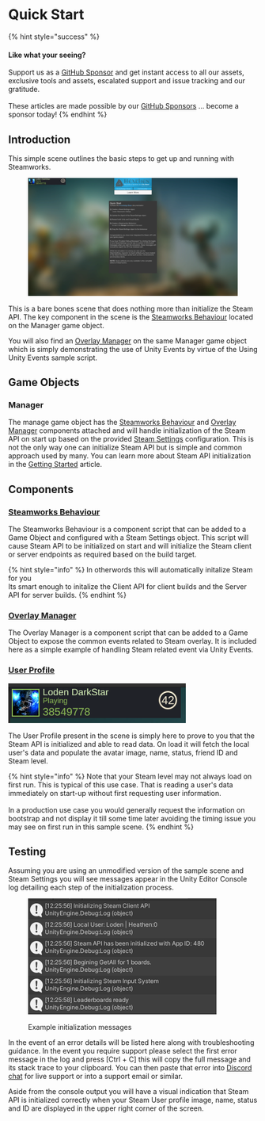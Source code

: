 # Quick Start

{% hint style="success" %}
#### Like what your seeing?

Support us as a [GitHub Sponsor](../../../../become-a-sponsor/) and get instant access to all our assets, exclusive tools and assets, escalated support and issue tracking and our gratitude.\
\
These articles are made possible by our [GitHub Sponsors](../../../../become-a-sponsor/) ... become a sponsor today!
{% endhint %}

## Introduction

This simple scene outlines the basic steps to get up and running with Steamworks.

<figure><img src="../../../../.gitbook/assets/image (3) (1) (6).png" alt=""><figcaption></figcaption></figure>

This is a bare bones scene that does nothing more than initialize the Steam API. The key component in the scene is the [Steamworks Behaviour](../../unity/components/steamworks-behaviour.md) located on the Manager game object.

You will also find an [Overlay Manager](../../unity/components/overlay-manager.md) on the same Manager game object which is simply demonstrating the use of Unity Events by virtue of the Using Unity Events sample script.

## Game Objects

### Manager

The manage game object has the [Steamworks Behaviour](../../unity/components/steamworks-behaviour.md) and [Overlay Manager](../../unity/components/overlay-manager.md) components attached and will handle initialization of the Steam API on start up based on the provided [Steam Settings](../../unity/scriptable-objects/steam-settings/) configuration. This is not the only way one can initialize Steam API but is simple and common approach used by many. You can learn more about Steam API initialization in the [Getting Started](../../unity/quick-start-guide/) article.

## Components

### [Steamworks Behaviour](../../unity/components/steamworks-behaviour.md)

The Steamworks Behaviour is a component script that can be added to a Game Object and configured with a Steam Settings object. This script will cause Steam API to be initialized on start and will initialize the Steam client or server endpoints as required based on the build target.

{% hint style="info" %}
In otherwords this will automatically initalize Steam for you\
Its smart enough to initalize the Client API for client builds and the Server API for server builds.
{% endhint %}

### [Overlay Manager](../../unity/components/overlay-manager.md)

The Overlay Manager is a component script that can be added to a Game Object to expose the common events related to Steam overlay. It is included here as a simple example of handling Steam related event via Unity Events.

### [User Profile](../../unity/ugui-tools/prefabs/friend-profile.md)

![](<../../../../.gitbook/assets/image (2) (4) (3).png>)

The User Profile present in the scene is simply here to prove to you that the Steam API is initialized and able to read data. On load it will fetch the local user's data and populate the avatar image, name, status, friend ID and Steam level.

{% hint style="info" %}
Note that your Steam level may not always load on first run. This is typical of this use case. That is reading a user's data immediately on start-up without first requesting user information.\
\
In a production use case you would generally request the information on bootstrap and not display it till some time later avoiding the timing issue you may see on first run in this sample scene.
{% endhint %}

## Testing

Assuming you are using an unmodified version of the sample scene and Steam Settings you will see messages appear in the Unity Editor Console log detailing each step of the initialization process.

<figure><img src="../../../../.gitbook/assets/image (15).png" alt=""><figcaption><p>Example initialization messages</p></figcaption></figure>

In the event of an error details will be listed here along with troubleshooting guidance. In the event you require support please select the first error message in the log and press \[Ctrl + C] this will copy the full message and its stack trace to your clipboard. You can then paste that error into [Discord chat](https://discord.gg/eVVgM36) for live support or into a support email or similar.

Aside from the console output you will have a visual indication that Steam API is initialized correctly when your Steam User profile image, name, status and ID are displayed in the upper right corner of the screen.
